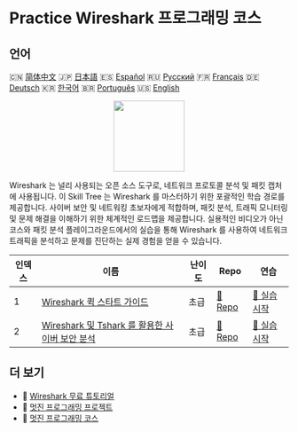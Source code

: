 # Practice Wireshark 프로그래밍 코스

## 언어

🇨🇳 [简体中文](README_zh.md) 🇯🇵 [日本語](README_ja.md) 🇪🇸 [Español](README_es.md) 🇷🇺 [Русский](README_ru.md) 🇫🇷 [Français](README_fr.md) 🇩🇪 [Deutsch](README_de.md) 🇰🇷 [한국어](README_ko.md) 🇧🇷 [Português](README_pt.md) 🇺🇸 [English](README.md) 

<div align="center">
<img width="128px" src="https://file.labex.io/path/OuFutztV2dPZ.png">
</div>

Wireshark 는 널리 사용되는 오픈 소스 도구로, 네트워크 프로토콜 분석 및 패킷 캡처에 사용됩니다. 이 Skill Tree 는 Wireshark 를 마스터하기 위한 포괄적인 학습 경로를 제공합니다. 사이버 보안 및 네트워킹 초보자에게 적합하며, 패킷 분석, 트래픽 모니터링 및 문제 해결을 이해하기 위한 체계적인 로드맵을 제공합니다. 실용적인 비디오가 아닌 코스와 패킷 분석 플레이그라운드에서의 실습을 통해 Wireshark 를 사용하여 네트워크 트래픽을 분석하고 문제를 진단하는 실제 경험을 얻을 수 있습니다.

|   인덱스 | 이름                                                                                                                           | 난이도   | Repo                                                                                      | 연습                                                                                         |
|----------|--------------------------------------------------------------------------------------------------------------------------------|----------|-------------------------------------------------------------------------------------------|----------------------------------------------------------------------------------------------|
|        1 | [Wireshark 퀵 스타트 가이드](https://labex.io/ko/courses/quick-start-with-wireshark)                                           | 초급     | [🔗 Repo](https://github.com/labex-labs/quick-start-with-wireshark)                       | [🚀 실습 시작](https://labex.io/ko/courses/quick-start-with-wireshark)                       |
|        2 | [Wireshark 및 Tshark 를 활용한 사이버 보안 분석](https://labex.io/ko/courses/cybersecurity-analysis-with-wireshark-and-tshark) | 초급     | [🔗 Repo](https://github.com/labex-labs/cybersecurity-analysis-with-wireshark-and-tshark) | [🚀 실습 시작](https://labex.io/ko/courses/cybersecurity-analysis-with-wireshark-and-tshark) |

## 더 보기

- 🔗 [Wireshark 무료 튜토리얼](https://github.com/labex-labs/wireshark-free-tutorials)
- 🔗 [멋진 프로그래밍 프로젝트](https://github.com/labex-labs/awesome-programming-projects)
- 🔗 [멋진 프로그래밍 코스](https://github.com/labex-labs/awesome-programming-courses)

